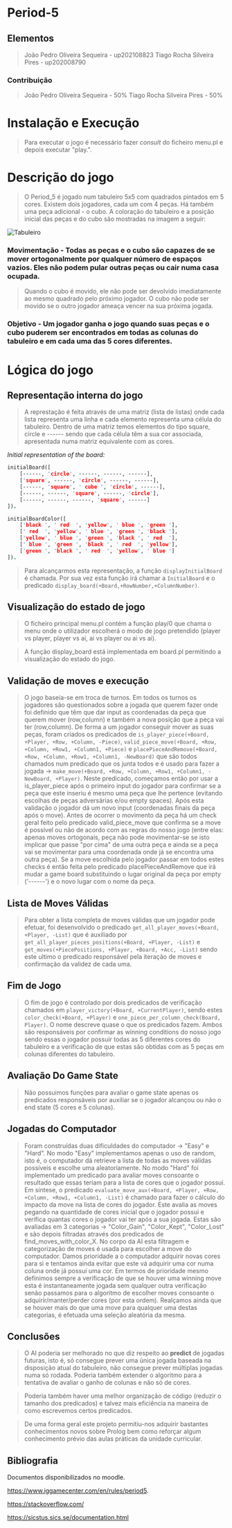 # Period-5

## Elementos 
> João Pedro Oliveira Sequeira - up202108823
> Tiago Rocha Silveira Pires - up202008790

### Contribuição 
> João Pedro Oliveira Sequeira - 50%
> Tiago Rocha Silveira Pires - 50%

# Instalação e Execução
> Para executar o jogo é necessário fazer *consult* do ficheiro menu.pl e depois executar "play.".

# Descrição do jogo
> O Period_5 é jogado num tabuleiro 5x5 com quadrados pintados em 5 cores.
> Existem dois jogadores, cada um com 4 peças. Há também uma peça adicional - o cubo.
> A coloração do tabuleiro e a posição inicial das peças e do cubo são mostradas na imagem a seguir:


![Tabuleiro](period_5.png)

### **Movimentação** - Todas as peças e o cubo são capazes de se mover ortogonalmente por qualquer número de espaços vazios. Eles não podem pular outras peças ou cair numa casa ocupada.
> Quando o cubo é movido, ele não pode ser devolvido imediatamente ao mesmo quadrado pelo próximo jogador.
> O cubo não pode ser movido se o outro jogador ameaça vencer na sua próxima jogada.

### **Objetivo** - Um jogador ganha o jogo quando suas peças e o cubo puderem ser encontrados em todas as colunas do tabuleiro e em cada uma das 5 cores diferentes.

# Lógica do jogo 

## Representação interna do jogo 

> A represtação é feita através de uma matriz (lista de listas) onde cada lista representa uma linha e cada elemento representa uma célula do tabuleiro. Dentro de uma matriz temos elementos do tipo square, circle e ------ sendo que cada célula têm a sua cor associada, apresentada numa matriz equivalente com as cores.


*Initial representation of the board:*
```prolog
initialBoard([
    [------, 'circle', ------, ------, ------],
    ['square', ------, 'circle', ------, ------],
    [------, 'square', ' cube ', 'circle', ------],
    [------, ------, 'square', ------, 'circle'],
    [------, ------, ------, 'square', ------]
]).

initialBoardColor([
    ['black ', ' red  ', 'yellow', ' blue ', 'green '],
    [' red  ', 'yellow', ' blue ', 'green ', 'black '],
    ['yellow', ' blue ', 'green ', 'black ', ' red  '],
    [' blue ', 'green ', 'black ', ' red  ', 'yellow'],
    ['green ', 'black ', ' red  ', 'yellow', ' blue ']
]).
```

> Para alcançarmos esta representação, a função `displayInitialBoard` é chamada. Por sua vez esta função irá chamar a `InitialBoard` e o predicado `display_board(+Board,+RowNumber,+ColumnNumber)`.

## Visualização do estado de jogo 

> O ficheiro principal menu.pl contém a função play/0 que chama o menu onde o utilizador escolherá o modo de jogo pretendido (player vs player, player vs ai, ai vs player ou ai vs ai).

> A função display_board está implementada em board.pl permitindo a visualização do estado do jogo. 

## Validação de moves e execução

> O jogo baseia-se em troca de turnos. Em todos os turnos os jogadores são questionados sobre a jogada que querem fazer onde foi definido que têm que dar input as coordenadas da peça que querem mover (row,column) e também a nova posição que a peça vai ter (row,column).
De forma a um jogador conseguir mover as suas peças, foram criados os predicados de `is_player_piece(+Board, +Player, +Row, +Column, -Piece)`, `valid_piece_move(+Board, +Row, +Column, +Row1, +Column1, +Piece)` e `placePieceAndRemove(+Board, +Row, +Column, +Row1, +Column1, -NewBoard)` que são todos chamados num predicado que os junta todos e é usado para fazer a jogada -> `make_move(+Board, +Row, +Column, +Row1, +Column1, -NewBoard, +Player)`.
Neste predicado, começamos então por usar a is_player_piece após o primeiro input do jogador para confirmar se a peça que este inseriu é mesmo uma peça que lhe pertence (evitando escolhas de peças adversárias e/ou empty spaces).
Após esta validação o jogador dá um novo input (coordenadas finais da peça após o move). Antes de ocorrer o movimento da peça há um check geral feito pelo predicado valid_piece_move que confirma se a move é possível ou não de acordo com as regras do nosso jogo (entre elas: apenas moves ortogonais, peça não pode movimentar-se se isto implicar que passe "por cima" de uma outra peça e ainda se a peça vai se movimentar para uma coordenada onde já se encontra uma outra peça).
Se a move escolhida pelo jogador passar em todos estes checks é então feita pelo predicado placePieceAndRemove que irá mudar a game board substituindo o lugar original da peça por empty ('------') e o novo lugar com o nome da peça.

## Lista de Moves Válidas

> Para obter a lista completa de moves válidas que um jogador pode efetuar, foi desenvolvido o predicado `get_all_player_moves(+Board, +Player, -List)` que é auxiliado por `get_all_player_pieces_positions(+Board, +Player, -List)` e `get_moves(+PiecePositions, +Player, +Board, +Acc, -List)` sendo este ultimo o predicado responsável pela iteração de moves e confirmação da validez de cada uma.

## Fim de Jogo

> O fim de jogo é controlado por dois predicados de verificação chamados em `player_victory(+Board, +CurrentPlayer)`, sendo estes `color_check(+Board, +Player)` e  `one_piece_per_column_check(Board, Player)`. O nome descreve quase o que os predicados fazem. Ambos são responsáveis por confirmar as winning conditions do nosso jogo sendo essas o jogador possuir todas as 5 diferentes cores do tabuleiro e a verificação de que estas são obtidas com as 5 peças em colunas diferentes do tabuleiro.

## Avaliação Do Game State

> Não possuimos funções para avaliar o game state apenas os predicados responsáveis por auxiliar se o jogador alcançou ou não o end state (5 cores e 5 colunas).

## Jogadas do Computador

> Foram construídas duas dificuldades do computador -> "Easy" e "Hard".
No modo "Easy" implementamos apenas o uso de random, isto é, o computador dá retrieve a lista de todas as moves válidas possíveis e escolhe uma aleatoriamente.
No modo "Hard" foi implementado um predicado para avaliar moves consoante o resultado que essas teriam para a lista de cores que o jogador possui. Em síntese, o predicado `evaluate_move_aux(+Board, +Player, +Row, +Column, +Row1, +Column1, -List)` é chamado para fazer o cálculo do impacto da move na lista de cores do jogador. Este avalia as moves pegando na quantidade de cores inicial que o jogador possui e verifica quantas cores o jogador vai ter após a sua jogada.
Estas são avaliadas em 3 categorias -> "Color_Gain", "Color_Kept", "Color_Lost"
e são depois filtradas através dos predicados de find_moves_with_color_X.
No corpo da AI esta filtragem e categorização de moves é usada para escolher a move do computador. Damos prioridade a o computador adquirir novas cores para si e tentamos ainda evitar que este vá adquirir uma cor numa coluna onde já possui uma cor.
Em termos de prioridade mesmo definimos sempre a verificação de que se houver uma winning move esta é instantaneamente jogada sem qualquer outra verificação senão passamos para o algoritmo de escolher moves consoante o adquirir/manter/perder cores (por esta ordem). Realçamos ainda que se houver mais do que uma move para qualquer uma destas categorias, é efetuada uma seleção aleatória da mesma.

## Conclusões 

> O AI poderia ser melhorado no que diz respeito ao **predict** de jogadas futuras, isto é, só consegue prever uma única jogada baseada na disposição atual do tabuleiro, não consegue prever múltiplas jogadas numa só rodada. Poderia também extender o algoritmo para a tentativa de avaliar o ganho de colunas e não só de cores.

> Poderia também haver uma melhor organização de código (reduzir o tamanho dos predicados) e talvez mais eficiência na maneira de como escrevemos certos predicados. 

> De uma forma geral este projeto permitiu-nos adquirir bastantes conhecimentos novos sobre Prolog bem como reforçar algum conhecimento prévio das aulas práticas da unidade curricular.


## Bibliografia

Documentos disponibilizados no moodle.

https://www.iggamecenter.com/en/rules/period5.

https://stackoverflow.com/

https://sicstus.sics.se/documentation.html

